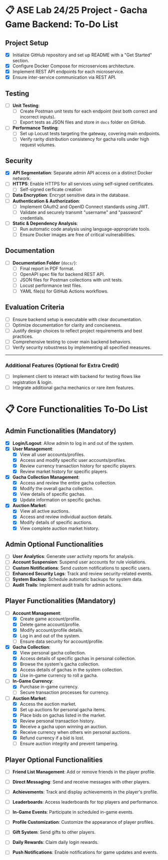 # 📋 ASE Lab 24/25 Project - Gacha Game Backend: To-Do List

## Project Setup
- [x] Initialize GitHub repository and set up README with a "Get Started" section.
- [x] Configure Docker Compose for microservices architecture.
- [x] Implement REST API endpoints for each microservice.
- [x] Ensure inter-service communication via REST API.

## Testing
- [ ] **Unit Testing**:
  - [ ] Create Postman unit tests for each endpoint (test both correct and incorrect inputs).
  - [ ] Export tests as JSON files and store in `docs` folder on GitHub.
- [ ] **Performance Testing**:
  - [ ] Set up Locust tests targeting the gateway, covering main endpoints.
  - [ ] Verify rarity distribution consistency for gacha rolls under high request volumes.

## Security
- [x] **API Segmentation**: Separate admin API access on a distinct Docker network.
- [ ] **HTTPS**: Enable HTTPS for all services using self-signed certificates.
  - [ ] Self-signed cerficate creation
- [ ] **Data Encryption**: Encrypt sensitive data in the database.
- [ ] **Authentication & Authorization**:
  - [ ] Implement OAuth2 and OpenID Connect standards using JWT.
  - [ ] Validate and securely transmit "username" and "password" credentials.
- [ ] **Static & Dependency Analysis**:
  - [ ] Run automatic code analysis using language-appropriate tools.
  - [ ] Ensure Docker images are free of critical vulnerabilities.

## Documentation
- [ ] **Documentation Folder** (`docs/`):
  - [ ] Final report in PDF format.
  - [ ] OpenAPI spec file for backend REST API.
  - [ ] JSON files for Postman collections with unit tests.
  - [ ] Locust performance test files.
  - [ ] YAML file(s) for GitHub Actions workflows.

## Evaluation Criteria
- [ ] Ensure backend setup is executable with clear documentation.
- [ ] Optimize documentation for clarity and conciseness.
- [ ] Justify design choices to reflect project requirements and best practices.
- [ ] Comprehensive testing to cover main backend behaviors.
- [ ] Verify security robustness by implementing all specified measures.

---

### Additional Features (Optional for Extra Credit)
- [ ] Implement client to interact with backend for testing flows like registration & login.
- [ ] Integrate additional gacha mechanics or rare item features.

# 📋 Core Functionalities To-Do List

## Admin Functionalities (Mandatory)
- [x] **Login/Logout**: Allow admin to log in and out of the system.
- [x] **User Management**:
  - [x] View all user accounts/profiles.
  - [x] Access and modify specific user accounts/profiles.
  - [x] Review currency transaction history for specific players.
  - [x] Review market history for specific players.
- [x] **Gacha Collection Management**:
  - [x] Access and review the entire gacha collection.
  - [x] Modify the overall gacha collection.
  - [X] View details of specific gachas.
  - [X] Update information on specific gachas.
- [x] **Auction Market**:
  - [x] View all active auctions.
  - [x] Access and review individual auction details.
  - [x] Modify details of specific auctions.
  - [x] View complete auction market history.
     
## Admin Optional Functionalities
- [ ] **User Analytics**: Generate user activity reports for analysis.
- [ ] **Account Suspension**: Suspend user accounts for rule violations.
- [ ] **Custom Notifications**: Send custom notifications to specific users.
- [ ] **Enhanced Security Logs**: Track and review security-related events.
- [ ] **System Backup**: Schedule automatic backups for system data.
- [ ] **Audit Trails**: Implement audit trails for admin actions.

## Player Functionalities (Mandatory)
- [ ] **Account Management**:
  - [x] Create game account/profile.
  - [x] Delete game account/profile.
  - [x] Modify account/profile details.
  - [x] Log in and out of the system.
  - [ ] Ensure data security for account/profile.
- [x] **Gacha Collection**:
  - [x] View personal gacha collection.
  - [x] Access details of specific gachas in personal collection.
  - [x] Browse the system's gacha collection.
  - [x] Access details of gachas in the system collection.
  - [x] Use in-game currency to roll a gacha.
- [ ] **In-Game Currency**:
  - [x] Purchase in-game currency.
  - [ ] Secure transaction processes for currency.
- [ ] **Auction Market**:
  - [x] Access the auction market.
  - [x] Set up auctions for personal gacha items.
  - [x] Place bids on gachas listed in the market.
  - [x] Review personal transaction history.
  - [x] Receive a gacha upon winning an auction.
  - [x] Receive currency when others win personal auctions.
  - [x] Refund currency if a bid is lost.
  - [ ] Ensure auction integrity and prevent tampering.
     
## Player Optional Functionalities
- [ ] **Friend List Management**: Add or remove friends in the player profile.
- [ ] **Direct Messaging**: Send and receive messages with other players.
- [ ] **Achievements**: Track and display achievements in the player's profile.
- [ ] **Leaderboards**: Access leaderboards for top players and performance.
- [ ] **In-Game Events**: Participate in scheduled in-game events.
- [ ] **Profile Customization**: Customize the appearance of player profiles.
- [ ] **Gift System**: Send gifts to other players.
- [ ] **Daily Rewards**: Claim daily login rewards.
- [ ] **Push Notifications**: Enable notifications for game updates and events.

